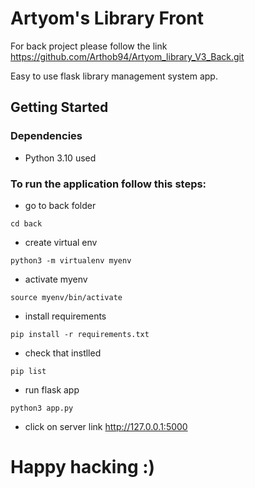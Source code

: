 # Artyom's Library Front

For back project please follow the link
https://github.com/Arthob94/Artyom_library_V3_Back.git

Easy to use flask library management system app.

## Getting Started

### Dependencies

* Python 3.10 used

### To run the application follow this steps:

* go to back folder
```
cd back
```
* create virtual env
```
python3 -m virtualenv myenv
```
* activate myenv
```
source myenv/bin/activate
```
* install requirements
```
pip install -r requirements.txt
```
* check that instlled
```
pip list
```
* run flask app
```
python3 app.py
```
* click on server link http://127.0.0.1:5000

# Happy hacking :)

